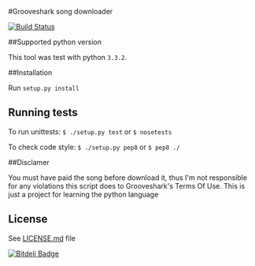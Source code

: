 #Grooveshark song downloader

[![Build Status](https://travis-ci.org/PierreRambaud/groove-dl.png?branch=develop)](https://travis-ci.org/PierreRambaud/groove-dl)

##Supported python version

This tool was test with python `3.3.2`.

##Installation

Run `setup.py install`

## Running tests

To run unittests:
`$ ./setup.py test`
or
`$ nosetests`

To check code style:
`$ ./setup.py pep8`
or
`$ pep8 ./`

##Disclamer

You must have paid the song before download it, thus I'm not responsible for any violations this script does to Grooveshark's Terms Of Use.
This is just a project for learning the python language


## License
   See [LICENSE.md](LICENSE.md) file


[![Bitdeli Badge](https://d2weczhvl823v0.cloudfront.net/PierreRambaud/groove-dl/trend.png)](https://bitdeli.com/free "Bitdeli Badge")
